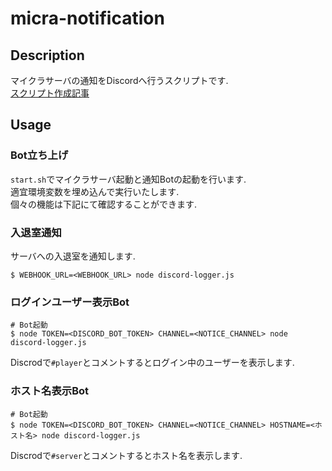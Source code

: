 # micra-notification

## Description

マイクラサーバの通知をDiscordへ行うスクリプトです.<br>
[スクリプト作成記事](https://mura-elma.hatenablog.com/entry/2021/05/05/185423)

## Usage

### Bot立ち上げ
`start.sh`でマイクラサーバ起動と通知Botの起動を行います.<br>
適宜環境変数を埋め込んで実行いたします.<br>
個々の機能は下記にて確認することができます.

### 入退室通知

サーバへの入退室を通知します.

```shell
$ WEBHOOK_URL=<WEBHOOK_URL> node discord-logger.js
```

### ログインユーザー表示Bot

```shell
# Bot起動
$ node TOKEN=<DISCORD_BOT_TOKEN> CHANNEL=<NOTICE_CHANNEL> node discord-logger.js
```

Discrodで`#player`とコメントするとログイン中のユーザーを表示します.

### ホスト名表示Bot

```shell
# Bot起動
$ node TOKEN=<DISCORD_BOT_TOKEN> CHANNEL=<NOTICE_CHANNEL> HOSTNAME=<ホスト名> node discord-logger.js
```

Discrodで`#server`とコメントするとホスト名を表示します.
